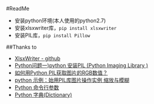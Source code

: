 #ReadMe


* 安装python环境(本人使用的python2.7)
* 安装xlsxwriter库，`pip install xlsxwriter`
* 安装PIL库，`pip install Pillow`




##Thanks to

* [XlsxWriter - github](https://github.com/jmcnamara/XlsxWriter)
* [Python问题一)python 安装PIL (Python Imaging Library )](http://blog.csdn.net/xiangjai/article/details/51725106)
* [如何用Python PIL获取图片的RGB数值？](https://www.zhihu.com/question/29807693)
* [python 示例：始用PIL库图片操作实例 缩放与模糊](http://blog.csdn.net/shancunxiaoyazhi/article/details/50804461)
* [Python 命令行参数](http://www.runoob.com/python/python-command-line-arguments.html)
* [Python 字典(Dictionary)](http://www.runoob.com/python/python-dictionary.html)
